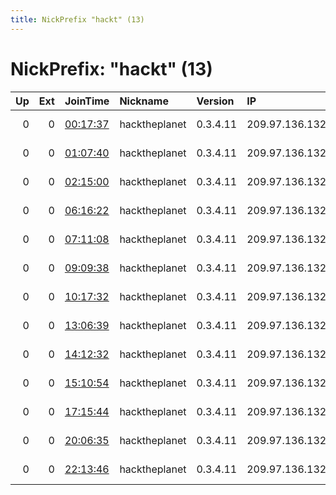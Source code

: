 ```yaml
---
title: NickPrefix "hackt" (13)
---
```


# NickPrefix: "hackt" (13)

|   Up |   Ext | JoinTime                                                                                            | Nickname      | Version   | IP             | AS                | CC   |   ORp |   Dirp | OS    | Contact   |   eFamMembers |
|-----:|------:|:----------------------------------------------------------------------------------------------------|:--------------|:----------|:---------------|:------------------|:-----|------:|-------:|:------|:----------|--------------:|
|    0 |     0 | [00:17:37](https://metrics.torproject.org/rs.html#details/4906A49A84B07EED38A1BC25437FB6B8FA567210) | hacktheplanet | 0.3.4.11  | 209.97.136.132 | DigitalOcean, LLC | gb   |  9001 |      0 | Linux | None      |             1 |
|    0 |     0 | [01:07:40](https://metrics.torproject.org/rs.html#details/0A57606D5A5F6C037681EA43752DE192F30092A3) | hacktheplanet | 0.3.4.11  | 209.97.136.132 | DigitalOcean, LLC | gb   |  9001 |      0 | Linux | None      |             1 |
|    0 |     0 | [02:15:00](https://metrics.torproject.org/rs.html#details/F20BD98E37F1BAD6624C7F0DACE4E1E86ED93648) | hacktheplanet | 0.3.4.11  | 209.97.136.132 | DigitalOcean, LLC | gb   |  9001 |      0 | Linux | None      |             1 |
|    0 |     0 | [06:16:22](https://metrics.torproject.org/rs.html#details/447B8E36DFF2163182248BE4A441C7845D0FB378) | hacktheplanet | 0.3.4.11  | 209.97.136.132 | DigitalOcean, LLC | gb   |  9001 |      0 | Linux | None      |             1 |
|    0 |     0 | [07:11:08](https://metrics.torproject.org/rs.html#details/5C0072919EDBDFA0788A4212E29921AD1C9A2549) | hacktheplanet | 0.3.4.11  | 209.97.136.132 | DigitalOcean, LLC | gb   |  9001 |      0 | Linux | None      |             1 |
|    0 |     0 | [09:09:38](https://metrics.torproject.org/rs.html#details/4A1E048527B15348AF893F0A7DC5D7A993AE8911) | hacktheplanet | 0.3.4.11  | 209.97.136.132 | DigitalOcean, LLC | gb   |  9001 |      0 | Linux | None      |             1 |
|    0 |     0 | [10:17:32](https://metrics.torproject.org/rs.html#details/F261CA857025BB37D57FC478F8EC72AB31E63810) | hacktheplanet | 0.3.4.11  | 209.97.136.132 | DigitalOcean, LLC | gb   |  9001 |      0 | Linux | None      |             1 |
|    0 |     0 | [13:06:39](https://metrics.torproject.org/rs.html#details/3BB75B995714DC7D2514B6BA43E018DCA96093C6) | hacktheplanet | 0.3.4.11  | 209.97.136.132 | DigitalOcean, LLC | gb   |  9001 |      0 | Linux | None      |             1 |
|    0 |     0 | [14:12:32](https://metrics.torproject.org/rs.html#details/0A4554ACCDC36E0B712EFCAF5D3A3A93FEABCA5A) | hacktheplanet | 0.3.4.11  | 209.97.136.132 | DigitalOcean, LLC | gb   |  9001 |      0 | Linux | None      |             1 |
|    0 |     0 | [15:10:54](https://metrics.torproject.org/rs.html#details/158BD52CB828C927AE2437084C173840CE48F8BD) | hacktheplanet | 0.3.4.11  | 209.97.136.132 | DigitalOcean, LLC | gb   |  9001 |      0 | Linux | None      |             1 |
|    0 |     0 | [17:15:44](https://metrics.torproject.org/rs.html#details/86E0BE07F44E2451AC4A8E77FFFE4F5E518A0E1B) | hacktheplanet | 0.3.4.11  | 209.97.136.132 | DigitalOcean, LLC | gb   |  9001 |      0 | Linux | None      |             1 |
|    0 |     0 | [20:06:35](https://metrics.torproject.org/rs.html#details/36CF0ECD3DD7AA68FBC9A070BA3FFE3714EE197D) | hacktheplanet | 0.3.4.11  | 209.97.136.132 | DigitalOcean, LLC | gb   |  9001 |      0 | Linux | None      |             1 |
|    0 |     0 | [22:13:46](https://metrics.torproject.org/rs.html#details/30DBA55E40589FEAA2A5C41EA7C6BC3551187451) | hacktheplanet | 0.3.4.11  | 209.97.136.132 | DigitalOcean, LLC | gb   |  9001 |      0 | Linux | None      |             1 |
